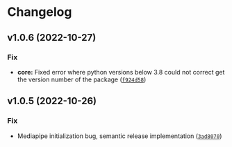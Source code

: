 # Changelog

<!--next-version-placeholder-->

## v1.0.6 (2022-10-27)
### Fix
* **core:** Fixed error where python versions below 3.8 could not correct get the version number of the package ([`f924d58`](https://source.presagesecurity.com/presage/developers/presage_physiology_preprocessing/-/commit/f924d581b2ef79aa7ecea0f0e296bdc2484ad121))

## v1.0.5 (2022-10-26)
### Fix
* Mediapipe initialization bug, semantic release implementation ([`3ad8070`](https://source.presagesecurity.com/presage/developers/presage_physiology_preprocessing/-/commit/3ad8070853d661a9e8e0e649c3cd0dd27c3a9dbe))
